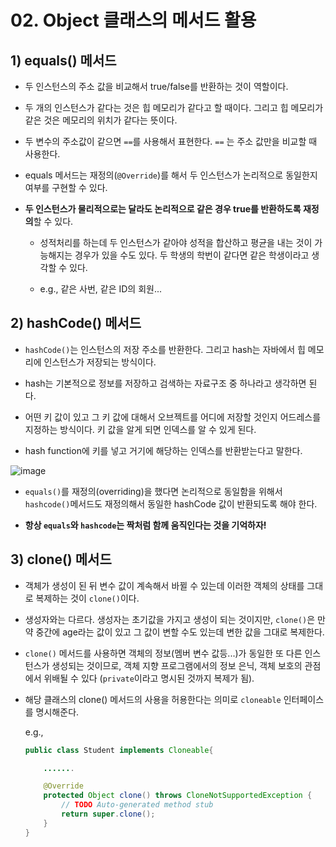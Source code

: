 # 02. Object 클래스의 메서드 활용

## 1) equals() 메서드

* 두 인스턴스의 주소 값을 비교해서 true/false를 반환하는 것이 역할이다.

* 두 개의 인스턴스가 같다는 것은 힙 메모리가 같다고 할 때이다. 그리고 힙 메모리가 같은 것은 메모리의 위치가 같다는 뜻이다.

* 두 변수의 주소값이 같으면 `==`를 사용해서 표현한다. `==` 는 주소 값만을 비교할 때 사용한다.

* equals 메서드는 재정의(`@Override`)를 해서 두 인스턴스가 논리적으로 동일한지 여부를 구현할 수 있다.

* **두 인스턴스가 물리적으로는 달라도 논리적으로 같은 경우 true를 반환하도록 재정의**할 수 있다.

    * 성적처리를 하는데 두 인스턴스가 같아야 성적을 합산하고 평균을 내는 것이 가능해지는 경우가 있을 수도 있다. 두 학생의 학번이 같다면 같은 학생이라고 생각할 수 있다.

    * e.g., 같은 사번, 같은 ID의 회원...

## 2) hashCode() 메서드

* `hashCode()`는 인스턴스의 저장 주소를 반환한다. 그리고 hash는 자바에서 힙 메모리에 인스턴스가 저장되는 방식이다.

* hash는 기본적으로 정보를 저장하고 검색하는 자료구조 중 하나라고 생각하면 된다.

* 어떤 키 값이 있고 그 키 값에 대해서 오브젝트를 어디에 저장할 것인지 어드레스를 지정하는 방식이다. 키 값을 알게 되면 인덱스를 알 수 있게 된다.

* hash function에 키를 넣고 거기에 해당하는 인덱스를 반환받는다고 말한다.

![image](https://user-images.githubusercontent.com/27791880/152119617-e858eeba-6086-4df5-a417-bd0448f2516b.png)

* `equals()`를 재정의(overriding)을 했다면 논리적으로 동일함을 위해서 `hashcode()`메서드도 재정의해서 동일한 hashCode 값이 반환되도록 해야 한다.

* **항상 `equals`와 `hashcode`는 짝처럼 함께 움직인다는 것을 기억하자!**

## 3) clone() 메서드

* 객체가 생성이 된 뒤 변수 값이 계속해서 바뀔 수 있는데 이러한 객체의 상태를 그대로 복제하는 것이 `clone()`이다.

* 생성자와는 다르다. 생성자는 초기값을 가지고 생성이 되는 것이지만, `clone()`은 만약 중간에 age라는 값이 있고 그 값이 변할 수도 있는데 변한 값을 그대로 복제한다.

* `clone()` 메서드를 사용하면 객체의 정보(멤버 변수 값등...)가 동일한 또 다른 인스턴스가 생성되는 것이므로, 객체 지향 프로그램에서의 정보 은닉, 객체 보호의 관점에서 위배될 수 있다 (`private`이라고 명시된 것까지 복제가 됨). 

* 해당 클래스의 clone() 메서드의 사용을 허용한다는 의미로 `cloneable` 인터페이스를 명시해준다.

    e.g.,
    ```java
    public class Student implements Cloneable{

        .......

        @Override
        protected Object clone() throws CloneNotSupportedException {
            // TODO Auto-generated method stub
            return super.clone();
        }
    }
    ```
